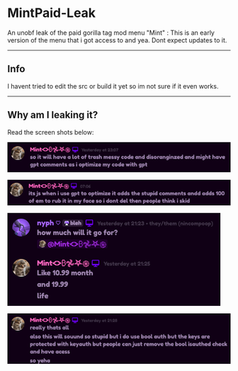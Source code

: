 # MintPaid-Leak
An unobf leak of the paid gorilla tag mod menu "Mint" : This is an early version of the menu that i got access to and yea. Dont expect updates to it.

---

## Info
I havent tried to edit the src or build it yet so im not sure if it even works.

---

## Why am I leaking it?
Read the screen shots below:

![Screenshot 1](https://raw.githubusercontent.com/nyphrux/MintPaid-Leak/refs/heads/main/screenshots/%7B4671D3B5-4F74-4636-95A0-488EE2537D9A%7D.png)

![Screenshot 2](https://raw.githubusercontent.com/nyphrux/MintPaid-Leak/refs/heads/main/screenshots/%7B592732AA-1B18-4FC6-8167-B9814208FB59%7D.png)

![Screenshot 3](https://raw.githubusercontent.com/nyphrux/MintPaid-Leak/refs/heads/main/screenshots/%7BA43B2731-212B-4079-9326-BF031448C1A4%7D.png)

![Screenshot 4](https://raw.githubusercontent.com/nyphrux/MintPaid-Leak/refs/heads/main/screenshots/%7BD5D0C095-2D15-4031-BD88-0E52ADD39410%7D.png)
